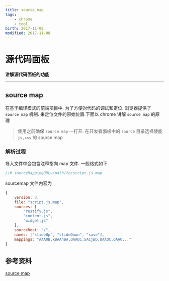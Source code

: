 ```yaml
---
title: source_map    
tags: 
    - chrome 
    - tool      
birth: 2017-11-08      
modified: 2017-11-08      
---
```


源代码面板
===
**讲解源代码面板的功能**

---

## source map
在基于编译模式的前端项目中.
为了方便对代码的调试和定位.
浏览器提供了 `source map` 机制.
来定位文件的原始位置.下面以 chrome 讲解 `source map` 的原理

> 使用之前确保 `source map` 一打开.
在开发者面板中的 `source` 目录选择使能 `js,css` 的 source map

### 解析过程
导入文件中会包含注释指向 map 文件.
一般格式如下

```js
//# sourceMappingURL=/path/to/script.js.map 
```

sourcemap 文件内容为

```js
{
    version: 3,
    file: "script.js.map",
    sources: [
        "restify.js",
        "content.js",
        "widget.js"
    ],
    sourceRoot: "/",
    names: ["slideUp", "slideDown", "save"],
    mappings: "AAA0B,kBAAhBA,QAAOC,SACjBD,OAAOC,OAAO..."
} 
```

## 参考资料
[source map](http://blog.teamtreehouse.com/introduction-source-maps)


